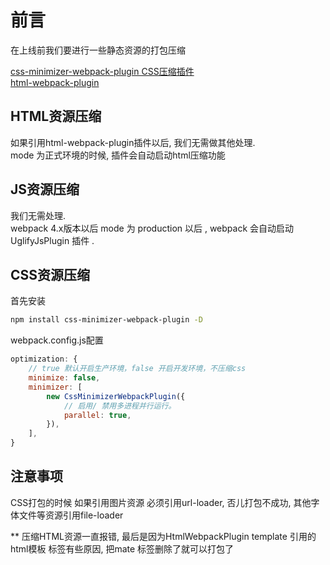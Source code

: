 # 前言

在上线前我们要进行一些静态资源的打包压缩

[css-minimizer-webpack-plugin CSS压缩插件](https://www.npmjs.com/package/css-minimizer-webpack-plugin)  
[html-webpack-plugin](https://www.npmjs.com/package/html-webpack-plugin)  

## HTML资源压缩

如果引用html-webpack-plugin插件以后, 我们无需做其他处理.  
mode 为正式环境的时候, 插件会自动启动html压缩功能

## JS资源压缩

我们无需处理.  
webpack 4.x版本以后 mode 为 production 以后 , webpack 会自动启动 UglifyJsPlugin 插件 .

## CSS资源压缩

首先安装

``` bash
npm install css-minimizer-webpack-plugin -D
```

webpack.config.js配置

``` js
optimization: {
    // true 默认开启生产环境，false 开启开发环境，不压缩css
    minimize: false,
    minimizer: [
        new CssMinimizerWebpackPlugin({
            // 启用/ 禁用多进程并行运行。
            parallel: true,
        }),
    ],
}
```

## 注意事项  

CSS打包的时候 如果引用图片资源 必须引用url-loader, 否儿打包不成功, 其他字体文件等资源引用file-loader

** 压缩HTML资源一直报错, 最后是因为HtmlWebpackPlugin template 引用的html模板 标签有些原因, 把mate 标签删除了就可以打包了
